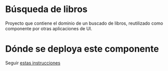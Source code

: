 # Búsqueda de libros

Proyecto que contiene el dominio de un buscado de libros, reutilizado como componente por otras aplicaciones de UI.

# Dónde se deploya este componente

Seguir [estas instrucciones](http://wiki.uqbar.org/wiki/articles/deploys-componentes-de-dominio-uqbar)

